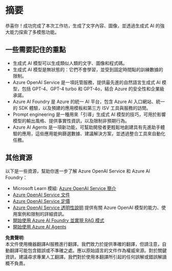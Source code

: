 # 摘要

恭喜你！成功完成了本次工作坊，生成了文字內容、圖像，並透過生成式 AI 的強大能力探索了多模態功能。

## 一些需要記住的重點
- 生成式 AI 模型可以生成類似人類的文字、圖像和程式碼。
- 生成式 AI 模型是無狀態的：它們不會學習，並受到固定時間點的訓練數據的限制。
- Azure OpenAI Service 是一項託管服務，提供最先進的自然語言生成式 AI 模型，包括 GPT-4、GPT-4 turbo 和 GPT-4o，結合 Azure 的安全性和企業級承諾。
- Azure AI Foundry 是 Azure 的統一 AI 平台，包含 Azure AI 入口網站、統一的 SDK 體驗，以及預建的應用模板和第三方 ISV 工具與服務的訪問。
- Prompt engineering 是一種用來「引導」生成式 AI 模型的技巧，可用於影響模型的輸出風格、提供事實性資訊，以及限制非預期行為。
- Azure AI Agents 是一項新功能，可幫助開發者更輕鬆地創建具有先進助手體驗的應用，這些應用能夠篩選數據、建議解決方案，並透過整合工具來自動化任務。

## 其他資源
以下是一些資源，幫助你進一步了解 Azure OpenAI Service 和 Azure AI Foundry：

- Microsoft Learn 模組: [Azure OpenAI Service 簡介](https://learn.microsoft.com/en-us/training/modules/explore-azure-openai/?WT.mc_id=aiml-132569-cacaste)
- [Azure OpenAI Service 文件](https://learn.microsoft.com/en-us/azure/cognitive-services/openai/?WT.mc_id=aiml-132569-cacaste)
- [Azure OpenAI Service 定價](https://azure.microsoft.com/en-us/products/cognitive-services/openai-service/#pricing/?WT.mc_id=aiml-132569-cacaste)
- [Azure OpenAI Service 透明性說明](https://learn.microsoft.com/en-us/legal/cognitive-services/openai/transparency-note/?WT.mc_id=aiml-132569-cacaste) 提供有關 Azure OpenAI 模型的能力、使用案例和限制的詳細資訊。
- [開始使用 Azure AI Foundry 並實現 RAG 模式](https://learn.microsoft.com/training/paths/create-custom-copilots-ai-studio//?WT.mc_id=aiml-132569-cacaste)
- [開始使用 Azure AI Agents](https://learn.microsoft.com/en-us/azure/ai-services/agents/overview)

**免責聲明**:  
本文件使用機器翻譯AI服務進行翻譯。我們致力於提供準確的翻譯，但請注意，自動翻譯可能包含錯誤或不準確之處。應以原始語言的文件作為權威來源。對於關鍵資訊，建議尋求專業人工翻譯。我們對於使用本翻譯所引起的任何誤解或錯誤解讀概不負責。
